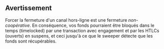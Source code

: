 ## Avertissement

Forcer la fermeture d'un canal hors-ligne est une fermeture _non-coopérative_. En conséquence, vos fonds pourraient être bloqués dans le temps (timelocked) par une transaction avec engagement et par les HTLCs (ouverts) en suspens, et ceci jusqu'à ce que le sweeper détecte que les fonds sont récupérables.

